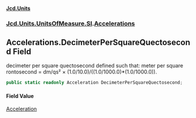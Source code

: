 #### [Jcd.Units](index 'index')
### [Jcd.Units.UnitsOfMeasure.SI](Jcd.Units.UnitsOfMeasure.SI 'Jcd.Units.UnitsOfMeasure.SI').[Accelerations](Accelerations 'Jcd.Units.UnitsOfMeasure.SI.Accelerations')

## Accelerations.DecimeterPerSquareQuectosecond Field

decimeter per square quectosecond defined such that: meter per square rontosecond = dm/qs² ×
(1.0/10.0)/((1.0/1000.0)*(1.0/1000.0)).

```csharp
public static readonly Acceleration DecimeterPerSquareQuectosecond;
```

#### Field Value
[Acceleration](Acceleration 'Jcd.Units.UnitTypes.Acceleration')